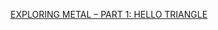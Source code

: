 [EXPLORING METAL – PART 1: HELLO TRIANGLE](https://adilpatelsblog.wordpress.com/2018/06/05/exploring-metal-part-1-hello-triangle/)

